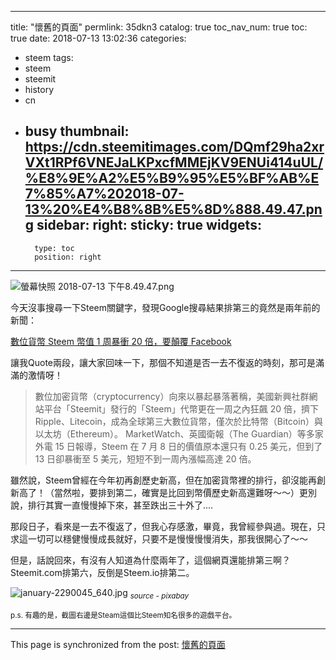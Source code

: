 
---
title: "懷舊的頁面"
permlink: 35dkn3
catalog: true
toc_nav_num: true
toc: true
date: 2018-07-13 13:02:36
categories:
- steem
tags:
- steem
- steemit
- history
- cn
- busy
thumbnail: https://cdn.steemitimages.com/DQmf29ha2xrVXt1RPf6VNEJaLKPxcfMMEjKV9ENUi414uUL/%E8%9E%A2%E5%B9%95%E5%BF%AB%E7%85%A7%202018-07-13%20%E4%B8%8B%E5%8D%888.49.47.png
sidebar:
    right:
        sticky: true
widgets:
    -
        type: toc
        position: right
---


![螢幕快照 2018-07-13 下午8.49.47.png](https://cdn.steemitimages.com/DQmf29ha2xrVXt1RPf6VNEJaLKPxcfMMEjKV9ENUi414uUL/%E8%9E%A2%E5%B9%95%E5%BF%AB%E7%85%A7%202018-07-13%20%E4%B8%8B%E5%8D%888.49.47.png)

今天沒事搜尋一下Steem關鍵字，發現Google搜尋結果排第三的竟然是兩年前的新聞：

[數位貨幣 Steem 幣值 1 周暴衝 20 倍，要顛覆 Facebook](https://finance.technews.tw/2016/07/18/steem-currency/)

讓我Quote兩段，讓大家回味一下，那個不知道是否一去不復返的時刻，那可是滿滿的激情呀！

>數位加密貨幣（cryptocurrency）向來以暴起暴落著稱，美國新興社群網站平台「Steemit」發行的「Steem」代幣更在一周之內狂飆 20 倍，擠下 Ripple、Litecoin，成為全球第三大數位貨幣，僅次於比特幣（Bitcoin）與以太坊（Ethereum）。
>MarketWatch、英國衛報（The Guardian）等多家外電 15 日報導，Steem 在 7 月 8 日的價值原本還只有 0.25 美元，但到了 13 日卻暴衝至 5 美元，短短不到一周內漲幅高達 20 倍。

雖然說，Steem曾經在今年初再創歷史新高，但在加密貨幣裡的排行，卻沒能再創新高了！（當然啦，要排到第二，確實是比回到幣價歷史新高還難呀～～）更別說，排行其實一直慢慢掉下來，甚至跌出三十外了....

那段日子，看來是一去不復返了，但我心存感激，畢竟，我曾經參與過。現在，只求這一切可以穩健慢慢成長就好，只要不是慢慢慢慢消失，那我很開心了～～

但是，話說回來，有沒有人知道為什麼兩年了，這個網頁還能排第三啊？Steemit.com排第六，反倒是Steem.io排第二。

![january-2290045_640.jpg](https://cdn.steemitimages.com/DQmeTF7kagkLD7AiNqrZyoCckmMHVwQD128zZpPjPNrFkoj/january-2290045_640.jpg)
<sub>*source - pixabay*</sub> 


<sub>p.s. 有趣的是，截圖右邊是Steam這個比Steem知名很多的遊戲平台。</sub> 


- - -

This page is synchronized from the post: [懷舊的頁面](https://steemit.com/@deanliu/35dkn3)
